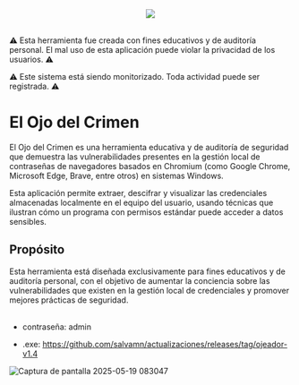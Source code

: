 <div align="center">
  <img src="https://github.com/user-attachments/assets/fe7de7c6-5fd5-4d17-95f3-57cbc5389bea">
</div>

<br/>

⚠️ Esta herramienta fue creada con fines educativos y de auditoría personal. 
El mal uso de esta aplicación puede violar la privacidad de los usuarios. ⚠️

⚠️ Este sistema está siendo monitorizado. Toda actividad puede ser registrada. ⚠️

<h1>El Ojo del Crimen</h1>
El Ojo del Crimen es una herramienta educativa y de auditoría de seguridad que demuestra las vulnerabilidades presentes en la gestión local de contraseñas de navegadores basados en Chromium (como Google Chrome, Microsoft Edge, Brave, entre otros) en sistemas Windows.

Esta aplicación permite extraer, descifrar y visualizar las credenciales almacenadas localmente en el equipo del usuario, usando técnicas que ilustran cómo un programa con permisos estándar puede acceder a datos sensibles.

<h2>Propósito</h2>
Esta herramienta está diseñada exclusivamente para fines educativos y de auditoría personal, con el objetivo de aumentar la conciencia sobre las vulnerabilidades que existen en la gestión local de credenciales y promover mejores prácticas de seguridad.
<br>
<br>

- contraseña: admin

- .exe: https://github.com/salvamn/actualizaciones/releases/tag/ojeador-v1.4

![Captura de pantalla 2025-05-19 083047](https://github.com/user-attachments/assets/5eb95d6a-29d6-453d-bbcb-e725dafa4954)

